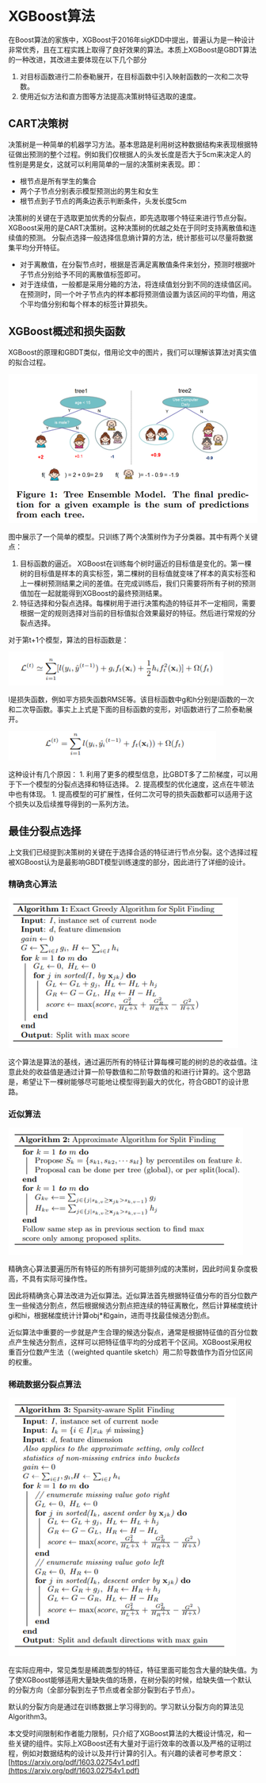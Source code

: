 # XGBoost算法

在Boost算法的家族中，XGBoost于2016年sigKDD中提出，普遍认为是一种设计非常优秀，且在工程实践上取得了良好效果的算法。本质上XGBoost是GBDT算法的一种改进，其改进主要体现在以下几个部分

1. 对目标函数进行二阶泰勒展开，在目标函数中引入映射函数的一次和二次导数。
2. 使用近似方法和直方图等方法提高决策树特征选取的速度。 

## CART决策树

决策树是一种简单的机器学习方法。基本思路是利用树这种数据结构来表现根据特征做出预测的整个过程。例如我们仅根据人的头发长度是否大于5cm来决定人的性别是男是女，这就可以利用简单的一层的决策树来表现。即：

* 根节点是所有学生的集合
* 两个子节点分别表示模型预测出的男生和女生
* 根节点到子节点的两条边表示判断条件，头发长度5cm

决策树的关键在于选取更加优秀的分裂点，即先选取哪个特征来进行节点分裂。XGBoost采用的是CART决策树。这种决策树的优越之处在于同时支持离散值和连续值的预测。 分裂点选择一般选择信息熵计算的方法，统计那些可以尽量将数据集平均分开特征。

* 对于离散值，在分裂节点时，根据是否满足离散值条件来划分，预测时根据叶子节点分别给予不同的离散值标签即可。
* 对于连续值，一般都是采用分箱的方法，将连续值划分到不同的连续值区间。在预测时，同一个叶子节点内的样本都将预测值设置为该区间的平均值，用这个平均值分别和每个样本的标签计算损失。

## XGBoost概述和损失函数

XGBoost的原理和GBDT类似，借用论文中的图片，我们可以理解该算法对真实值的拟合过程。

![XGBoost](../.gitbook/assets/XGBoost.png)

图中展示了一个简单的模型。只训练了两个决策树作为子分类器。其中有两个关键点：

1. 目标函数的逼近。 XGBoost在训练每个树时逼近的目标值是变化的。第一棵树的目标值是样本的真实标签，第二棵树的目标值就变味了样本的真实标签和上一棵树预测结果之间的差值。在完成训练后，我们只需要将所有子树的预测值加在一起就能得到XGBoost的最终预测结果。
2. 特征选择和分裂点选择。每棵树用于进行决策构造的特征并不一定相同，需要根据一定的规则选择对当前的目标值拟合效果最好的特征。然后进行常规的分裂点选择。

对于第t+1个模型，算法的目标函数是：

![XGBoost\_obj](../.gitbook/assets/XGBoost_obj.png)

l是损失函数，例如平方损失函数RMSE等。该目标函数中g和h分别是l函数的一次和二次导函数。事实上上式是下面的目标函数的变形，对l函数进行了二阶泰勒展开。

![XGBoost\_obj\_origin](../.gitbook/assets/XGBoost_obj_origin.png)

这种设计有几个原因： 1. 利用了更多的模型信息，比GBDT多了二阶梯度，可以用于下一个模型的分裂点选择和特征选择。 2. 提高模型的优化速度，这点在牛顿法中也有体现。 1. 提高模型的可扩展性，任何二次可导的损失函数都可以适用于这个损失以及后续推导得到的一系列方法。

## 最佳分裂点选择

上文我们已经提到决策树的关键在于选择合适的特征进行节点分裂。这个选择过程被XGBoost认为是最影响GBDT模型训练速度的部分，因此进行了详细的设计。

### 精确贪心算法

![XGBoost\_algorithm1](../.gitbook/assets/XGBoost_algorithm1.png)

这个算法是算法的基线，通过遍历所有的特征计算每棵可能的树的总的收益值。注意此处的收益值是通过计算一阶导数值和二阶导数值的和进行计算的。这个思路是，希望让下一棵树能够尽可能地让模型得到最大的优化，符合GBDT的设计思路。

### 近似算法

![XGBoost\_algorithm2](../.gitbook/assets/XGBoost_algorithm2.png)

精确贪心算法要遍历所有特征的所有排列可能排列成的决策树，因此时间复杂度极高，不具有实际可操作性。

因此将精确贪心算法改进为近似算法。近似算法首先根据特征值分布的百分位数产生一些候选分割点，然后根据候选分割点把连续的特征离散化，然后计算梯度统计gi和hi，根据梯度统计计算obj\*和gain，进而寻找最佳候选分割点。

近似算法中重要的一步就是产生合理的候选分裂点，通常是根据特征值的百分位数点产生候选分割点，这样可以把特征值平均的分成若干个区间。XGBoost采用权重百分位数产生法（（weighted quantile sketch）用二阶导数值作为百分位区间的权重。

### 稀疏数据分裂点算法

![XGBoost\_algorithm3](../.gitbook/assets/XGBoost_algorithm3.png)

在实际应用中，常见类型是稀疏类型的特征，特征里面可能包含大量的缺失值。为了使XGBoost能够适用大量缺失值的场景，在树分裂的时候，给缺失值一个默认的分裂方向（全部分裂到左子节点或者全部分裂到右子节点）。

默认的分裂方向是通过在训练数据上学习得到的。学习默认分裂方向的算法见Algorithm3。

本文受时间限制和作者能力限制，只介绍了XGBoost算法的大概设计情况，和一些关键的组件。实际上XGBoost还有大量对于运行效率的改善以及严格的证明过程，例如对数据结构的设计以及并行计算的引入。有兴趣的读者可参考原文：[https://arxiv.org/pdf/1603.02754v1.pdf](https://arxiv.org/pdf/1603.02754v1.pdf)

